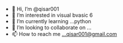 - 👋 Hi, I’m @qisar001
- 👀 I’m interested in visual bvasic 6
- 🌱 I’m currently learning ...python
- 💞️ I’m looking to collaborate on ...
- 📫 How to reach me ...qisar001@gmail.com

<!---
qisar001/qisar001 is a ✨ special ✨ repository because its `README.md` (this file) appears on your GitHub profile.
You can click the Preview link to take a look at your changes.
--->
